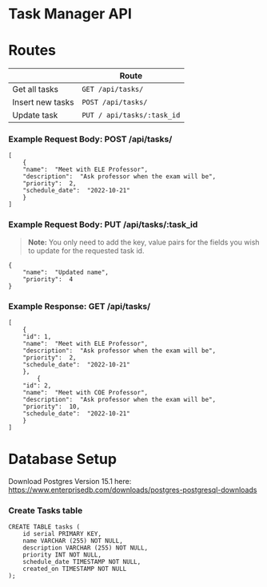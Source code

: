 # Task Manager API

# Routes
|                |Route                       |
|----------------|-------------------------------|
|Get all tasks|`GET /api/tasks/`|
|Insert new tasks          |`POST /api/tasks/`|
|Update task       |`PUT / api/tasks/:task_id`|

###  Example Request Body: POST /api/tasks/
```
[
	{
	"name":  "Meet with ELE Professor",
	"description":  "Ask professor when the exam will be",
	"priority":  2,
	"schedule_date":  "2022-10-21"
	}
]
```

###  Example Request Body: PUT /api/tasks/:task_id
> **Note:** You only need to add the key, value pairs for the fields you wish to update for the requested task id.
```
{
	"name":  "Updated name",
	"priority":  4
}
```

###  Example Response: GET /api/tasks/
```
[
	{
	"id": 1,
	"name":  "Meet with ELE Professor",
	"description":  "Ask professor when the exam will be",
	"priority":  2,
	"schedule_date":  "2022-10-21"
	},
		{
	"id": 2,
	"name":  "Meet with COE Professor",
	"description":  "Ask professor when the exam will be",
	"priority":  10,
	"schedule_date":  "2022-10-21"
	}
]
```

# Database Setup

Download Postgres Version 15.1 here: https://www.enterprisedb.com/downloads/postgres-postgresql-downloads

###  Create Tasks table
```
CREATE TABLE tasks (
	id serial PRIMARY KEY,
	name VARCHAR (255) NOT NULL,
	description VARCHAR (255) NOT NULL,
	priority INT NOT NULL,
	schedule_date TIMESTAMP NOT NULL,
	created_on TIMESTAMP NOT NULL
);
```



